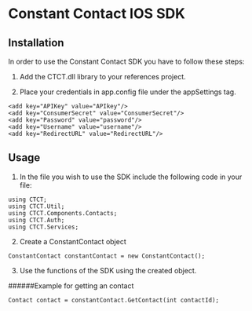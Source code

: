 Constant Contact IOS SDK
=========================

## Installation

In order to use the Constant Contact SDK you have to follow these steps:

1) Add the CTCT.dll library to your references project.

2) Place your credentials in app.config file under the appSettings tag.

`<add key="APIKey" value="APIkey"/>`
<br>
`<add key="ConsumerSecret" value="ConsumerSecret"/>`
<br>
`<add key="Password" value="password"/>`
<br>
`<add key="Username" value="username"/>`
<br>
`<add key="RedirectURL" value="RedirectURL"/>`

## Usage

1) In the file you wish to use the SDK include the following code in your file:

 `using CTCT; `
<br>
 `using CTCT.Util;` 
<br>
`using CTCT.Components.Contacts;`
<br>
`using CTCT.Auth;`
<br>
`using CTCT.Services;`  

2) Create a ConstantContact object

`ConstantContact constantContact = new ConstantContact(); `                                                                                     
                  
3) Use the functions of the SDK using the created object.   
             
######Example for getting an contact

`Contact contact = constantContact.GetContact(int contactId);`                                                      

